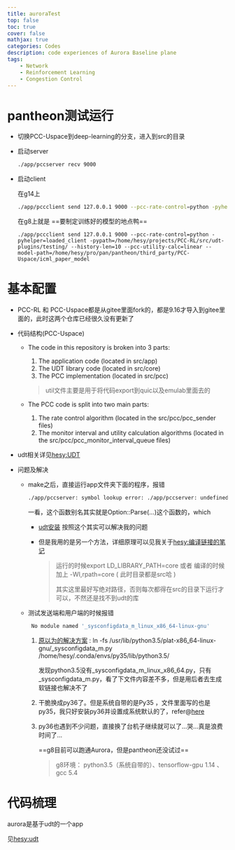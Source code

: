 ```yaml
---
title: auroraTest
top: false
toc: true
cover: false
mathjax: true
categories: Codes
description: code experiences of Aurora Baseline plane
tags:
    - Network
    - Reinforcement Learning
    - Congestion Control
---
```




# pantheon测试运行

* 切换PCC-Uspace到deep-learning的分支，进入到src的目录

* 启动server

  ```bash
  ./app/pccserver recv 9000
  ```

* 启动client

  在g14上

  ```bash
  ./app/pccclient send 127.0.0.1 9000 --pcc-rate-control=python -pyhelper=loaded_client -pypath=/home/hesy/pro/pan/pantheon/third_party/PCC-RL/src/udt-plugins/testing/ --history-len=10 --pcc-utility-calc=linear --model-path=/home/hesy/pro/pan/pantheon/third_party/PCC-Uspace/icml_paper_model
  ```

  在g8上就是  ==要制定训练好的模型的地点鸭==

  ```
  ./app/pccclient send 127.0.0.1 9000 --pcc-rate-control=python -pyhelper=loaded_client -pypath=/home/hesy/projects/PCC-RL/src/udt-plugins/testing/ --history-len=10 --pcc-utility-calc=linear --model-path=/home/hesy/pro/pan/pantheon/third_party/PCC-Uspace/icml_paper_model
  ```



# 基本配置

* PCC-RL 和 PCC-Uspace都是从gitee里面fork的，都是9.16才导入到gitee里面的，此时这两个仓库已经很久没有更新了

* 代码结构(PCC-Uspace)

  * The code in this repository is broken into 3 parts:

    1. The application code (located in src/app)
    2. The UDT library code (located in src/core)
    3. The PCC implementation (located in src/pcc)

    > util文件主要是用于将代码export到quic以及emulab里面去的

  * The PCC code is split into two main parts:

    1. The rate control algorithm (located in the src/pcc/pcc_sender files)
    2. The monitor interval and utility calculation algorithms (located in the src/pcc/pcc_monitor_interval_queue files)

  

* udt相关详见[hesy:UDT](https://hexi519.github.io/2020/09/22/Codes/UDT/)

* 问题及解决

  * make之后，直接运行app文件夹下面的程序，报错

    ```bash
    ./app/pccserver: symbol lookup error: ./app/pccserver: undefined symbol: _ZN7Options5ParseEiPPc
    ```

    一看，这个函数别名其实就是Option::Parse(...)这个函数的，which

    * [udt安装](https://blog.csdn.net/qq_28648083/article/details/52818634) 按照这个其实可以解决我的问题

    * 但是我用的是另一个方法，详细原理可以见我关于[hesy:编译链接的笔记](https://hexi519.github.io/2020/09/18/Summary/LinkDebug/)

      > 运行的时候export LD_LIBRARY_PATH=core  或者 编译的时候加上 -WI,rpath=core  ( 此时目录都是src哈 )
      >
      > 其实这里最好写绝对路径，否则每次都得在src的目录下运行才可以，不然还是找不到udt的库
    
  * 测试发送端和用户端的时候报错
  
    ```bash
     No module named '_sysconfigdata_m_linux_x86_64-linux-gnu'
    ```
  
    1. [原以为的解决方案](https://github.com/ContinuumIO/anaconda-issues/issues/8861) : ln -fs /usr/lib/python3.5/plat-x86_64-linux-gnu/_sysconfigdata_m.py /home/hesy/.conda/envs/py35/lib/python3.5/
  
       发现python3.5没有\_sysconfigdata_m_linux_x86_64.py，只有\_sysconfigdata_m.py，看了下文件内容差不多，但是用后者去生成软链接也解决不了
  
    2. 干脆换成py36了。但是系统自带的是Py35 ，文件里面写的也是py35，我只好安装py36并设置成系统默认的了，refer@[here](https://tding.top/archives/3868725a.html)
  
    3. py36也遇到不少问题，直接换了台机子继续就可以了...哭...真是浪费时间了...
  
       ==g8目前可以跑通Aurora，但是pantheon还没试过==
       
       > g8环境： python3.5（系统自带的）、tensorflow-gpu 1.14 、gcc 5.4



#  代码梳理

aurora是基于udt的一个app

见[hesy:udt](https://hexi519.github.io/2020/09/22/Codes/UDT/)

